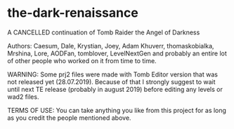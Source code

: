 # the-dark-renaissance
A CANCELLED continuation of Tomb Raider the Angel of Darkness

Authors:
Caesum, Dale, Krystian, Joey, Adam Khuverr, thomaskobialka, Mrshina, Lore, AODFan, tomblover, LevelNextGen and probably an entire lot of other people who worked on it from time to time.

WARNING: Some prj2 files were made with Tomb Editor version that was not released yet (28.07.2019). Because of that I strongly suggest to wait until next TE release (probably in august 2019) before editing any levels or wad2 files.

TERMS OF USE:
You can take anything you like from this project for as long as you credit the people mentioned above.

